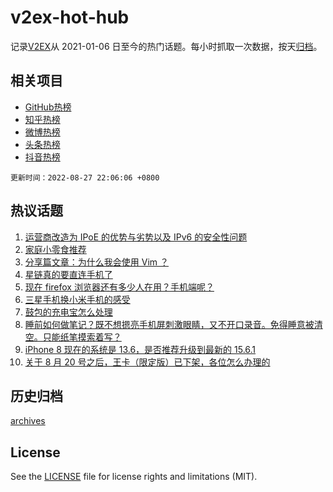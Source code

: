 # v2ex-hot-hub

 记录[V2EX](https://www.v2ex.com/)从 2021-01-06 日至今的热门话题。每小时抓取一次数据，按天[归档](archives)。
 
 ## 相关项目

- [GitHub热榜](https://github.com/snaildev/github-hot-hub)
- [知乎热榜](https://github.com/snaildev/zhihu-hot-hub)
- [微博热榜](https://github.com/snaildev/weibo-hot-hub)
- [头条热榜](https://github.com/snaildev/toutiao-hot-hub)
- [抖音热榜](https://github.com/snaildev/douyin-hot-hub)


 `更新时间：2022-08-27 22:06:06 +0800`

## 热议话题

1. [运营商改造为 IPoE 的优势与劣势以及 IPv6 的安全性问题](https://www.v2ex.com/t/875762)
1. [家庭小零食推荐](https://www.v2ex.com/t/875741)
1. [分享篇文章：为什么我会使用 Vim ？](https://www.v2ex.com/t/875730)
1. [星链真的要直连手机了](https://www.v2ex.com/t/875711)
1. [现在 firefox 浏览器还有多少人在用？手机端呢？](https://www.v2ex.com/t/875739)
1. [三星手机换小米手机的感受](https://www.v2ex.com/t/875790)
1. [鼓包的充电宝怎么处理](https://www.v2ex.com/t/875738)
1. [睡前如何做笔记？既不想摁亮手机屏刺激眼睛，又不开口录音。免得睡意被清空。只能纸笔摸索着写？](https://www.v2ex.com/t/875751)
1. [iPhone 8 现在的系统是 13.6，是否推荐升级到最新的 15.6.1](https://www.v2ex.com/t/875774)
1. [关于 8 月 20 号之后，王卡（限定版）已下架，各位怎么办理的](https://www.v2ex.com/t/875766)

## 历史归档

[archives](archives)

## License

See the [LICENSE](LICENSE) file for license rights and limitations (MIT).

